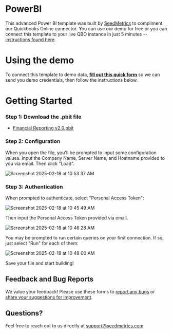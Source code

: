 # PowerBI
This advanced Power BI template was built by [SeedMetrics](https://seedmetrics.io) to compliment our Quickbooks Online connector. You can use our demo for free or you can connect this template to your live QBO instance in just 5 minutes -- [instructions found here](https://seedmetrics.notion.site/?pvs=4).


# Using the demo
To connect this template to demo data, **[fill out this quick form](https://form.jotform.com/250335044965154)** so we can send you demo credentials, then follow the instructions below.


# Getting Started

### Step 1: Download the .pbit file
- [Financial Reporting v2.0.pbit](https://github.com/seedmetrics/Power-BI-Custom/raw/refs/heads/main/Financial%20Reporting%20v2.0.pbit)

### Step 2: Configuration
When you open the file, you'll be prompted to input some configuration values. Input the Company Name, Server Name, and Hostname provided to you via email. Then click "Load".

![Screenshot 2025-02-18 at 10 53 37 AM](https://github.com/user-attachments/assets/bb90eaf2-2f7d-4262-a153-8235e990bb4c)


### Step 3: Authentication
When prompted to authenticate, select "Personal Access Token":

![Screenshot 2025-02-18 at 10 45 49 AM](https://github.com/user-attachments/assets/03673d2d-daf4-4408-8569-e4d1820e54b0)


Then input the Personal Access Token provided via email.

![Screenshot 2025-02-18 at 10 46 28 AM](https://github.com/user-attachments/assets/e676e427-8c15-472a-ae6b-33d4fbfd5669)

You may be prompted to run certain queries on your first connection. If so, just select "Run" for each of them:

![Screenshot 2025-02-18 at 10 48 00 AM](https://github.com/user-attachments/assets/1e49d3b8-5019-4c74-9c0b-5c23ef839f2f)

Save your file and start building!

## Feedback and Bug Reports
We value your feedback! Please use these forms to [report any bugs](https://www.notion.so/1b28c163b7cb818e8560d0b1db5a2dde?pvs=106) or [share your suggestions for improvement](https://verbose-parent-f88.notion.site/1b28c163b7cb80688362e1817c6c6f83?pvs=105).

## Questions?
Feel free to reach out to us directly at support@seedmetrics.com
